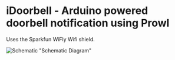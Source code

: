 iDoorbell - Arduino powered doorbell notification using Prowl
=============================================================

Uses the Sparkfun WiFly Wifi shield.

![Schematic](https://github.com/downloads/freakent/iDoorbell/iDoorbell.jpg) "Schematic Diagram"


